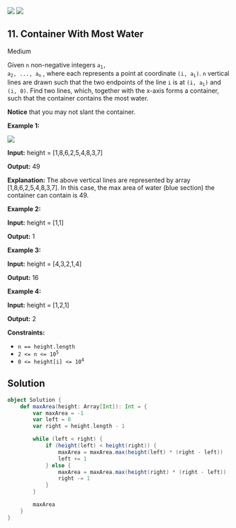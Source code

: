 [![](https://img.shields.io/github/stars/javadev/LeetCode-in-All?label=Stars&style=flat-square)](https://github.com/javadev/LeetCode-in-All)
[![](https://img.shields.io/github/forks/javadev/LeetCode-in-All?label=Fork%20me%20on%20GitHub%20&style=flat-square)](https://github.com/javadev/LeetCode-in-All/fork)

## 11\. Container With Most Water

Medium

Given `n` non-negative integers <code>a<sub>1</sub>, a<sub>2</sub>, ..., a<sub>n</sub></code> , where each represents a point at coordinate <code>(i, a<sub>i</sub>)</code>. `n` vertical lines are drawn such that the two endpoints of the line `i` is at <code>(i, a<sub>i</sub>)</code> and `(i, 0)`. Find two lines, which, together with the x-axis forms a container, such that the container contains the most water.

**Notice** that you may not slant the container.

**Example 1:**

![](https://s3-lc-upload.s3.amazonaws.com/uploads/2018/07/17/question_11.jpg)

**Input:** height = [1,8,6,2,5,4,8,3,7]

**Output:** 49

**Explanation:** The above vertical lines are represented by array [1,8,6,2,5,4,8,3,7]. In this case, the max area of water (blue section) the container can contain is 49. 

**Example 2:**

**Input:** height = [1,1]

**Output:** 1 

**Example 3:**

**Input:** height = [4,3,2,1,4]

**Output:** 16 

**Example 4:**

**Input:** height = [1,2,1]

**Output:** 2 

**Constraints:**

*   `n == height.length`
*   <code>2 <= n <= 10<sup>5</sup></code>
*   <code>0 <= height[i] <= 10<sup>4</sup></code>

## Solution

```scala
object Solution {
    def maxArea(height: Array[Int]): Int = {
        var maxArea = -1
        var left = 0
        var right = height.length - 1

        while (left < right) {
            if (height(left) < height(right)) {
                maxArea = maxArea.max(height(left) * (right - left))
                left += 1
            } else {
                maxArea = maxArea.max(height(right) * (right - left))
                right -= 1
            }
        }

        maxArea
    }
}
```